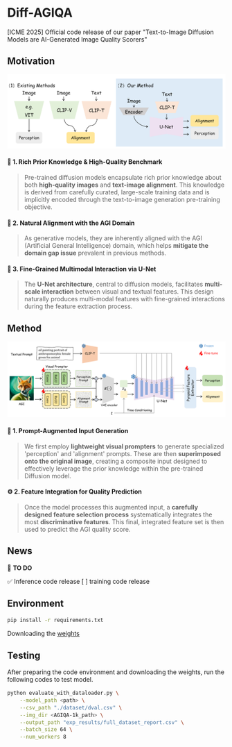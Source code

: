 # Diff-AGIQA
[ICME 2025] Official code release of our paper "Text-to-Image Diffusion Models are AI-Generated Image Quality Scorers"
## Motivation
![image](https://github.com/sxfly99/Diff-AGIQA/blob/main/Figs/Figure2_01.png)
#### 🧠 1. Rich Prior Knowledge & High-Quality Benchmark

> Pre-trained diffusion models encapsulate rich prior knowledge about both **high-quality images** and **text-image alignment**. This knowledge is derived from carefully curated, large-scale training data and is implicitly encoded through the text-to-image generation pre-training objective.

#### 🎯 2. Natural Alignment with the AGI Domain

> As generative models, they are inherently aligned with the AGI (Artificial General Intelligence) domain, which helps **mitigate the domain gap issue** prevalent in previous methods.

#### 🔗 3. Fine-Grained Multimodal Interaction via U-Net

> The **U-Net architecture**, central to diffusion models, facilitates **multi-scale interaction** between visual and textual features. This design naturally produces multi-modal features with fine-grained interactions during the feature extraction process.
## Method
![image](https://github.com/sxfly99/Diff-AGIQA/blob/main/Figs/Figure3_01.png)
#### 🎨 1. Prompt-Augmented Input Generation

> We first employ **lightweight visual prompters** to generate specialized 'perception' and 'alignment' prompts. These are then **superimposed onto the original image**, creating a composite input designed to effectively leverage the prior knowledge within the pre-trained Diffusion model.

#### ⚙️ 2. Feature Integration for Quality Prediction

> Once the model processes this augmented input, a **carefully designed feature selection process** systematically integrates the most **discriminative features**. This final, integrated feature set is then used to predict the AGI quality score.

## News
📌 **TO DO**

✅ Inference code release
[ ] training code release

## Environment
```bash
pip install -r requirements.txt
```
Downloading the [weights](https://pan.baidu.com/s/11nYAQO_bouD22rjCpKT32A?pwd=ncju)
## Testing

After preparing the code environment and downloading the weights, run the following codes to  test model.

```bash
python evaluate_with_dataloader.py \
    --model_path <path> \
    --csv_path "./dataset/dval.csv" \
    --img_dir <AGIQA-1k_path> \
    --output_path "exp_results/full_dataset_report.csv" \
    --batch_size 64 \
    --num_workers 8
```
